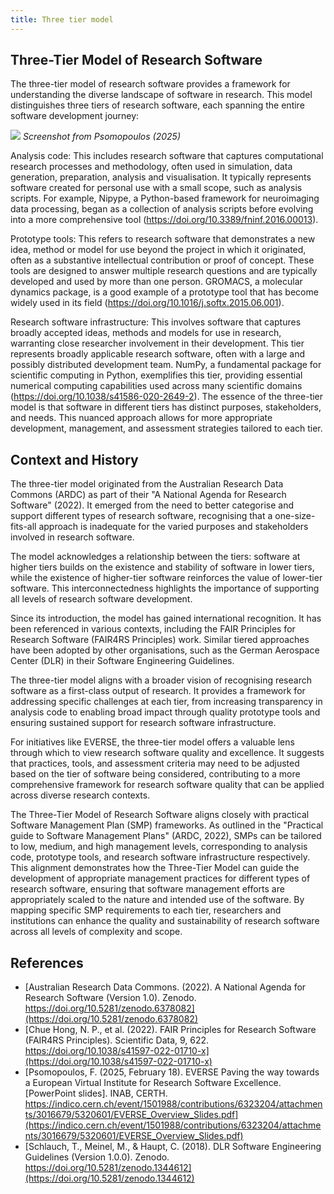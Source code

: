```yaml
---
title: Three tier model
---
```


## Three-Tier Model of Research Software

The three-tier model of research software provides a framework for understanding the diverse landscape of software in research. This model distinguishes three tiers of research software, each spanning the entire software development journey:

![](https://github.com/user-attachments/assets/0bc11a25-5cc6-4acc-9188-b4ab95cd41e6)
*Screenshot from Psomopoulos (2025)*

Analysis code: This includes research software that captures computational research processes and methodology, often used in simulation, data generation, preparation, analysis and visualisation. It typically represents software created for personal use with a small scope, such as analysis scripts. For example, Nipype, a Python-based framework for neuroimaging data processing, began as a collection of analysis scripts before evolving into a more comprehensive tool (<https://doi.org/10.3389/fninf.2016.00013>).

Prototype tools: This refers to research software that demonstrates a new idea, method or model for use beyond the project in which it originated, often as a substantive intellectual contribution or proof of concept. These tools are designed to answer multiple research questions and are typically developed and used by more than one person. GROMACS, a molecular dynamics package, is a good example of a prototype tool that has become widely used in its field (<https://doi.org/10.1016/j.softx.2015.06.001>).

Research software infrastructure: This involves software that captures broadly accepted ideas, methods and models for use in research, warranting close researcher involvement in their development. This tier represents broadly applicable research software, often with a large and possibly distributed development team. NumPy, a fundamental package for scientific computing in Python, exemplifies this tier, providing essential numerical computing capabilities used across many scientific domains (<https://doi.org/10.1038/s41586-020-2649-2>).
The essence of the three-tier model is that software in different tiers has distinct purposes, stakeholders, and needs. This nuanced approach allows for more appropriate development, management, and assessment strategies tailored to each tier.

## Context and History

The three-tier model originated from the Australian Research Data Commons (ARDC) as part of their "A National Agenda for Research Software" (2022). It emerged from the need to better categorise and support different types of research software, recognising that a one-size-fits-all approach is inadequate for the varied purposes and stakeholders involved in research software.

The model acknowledges a relationship between the tiers: software at higher tiers builds on the existence and stability of software in lower tiers, while the existence of higher-tier software reinforces the value of lower-tier software. This interconnectedness highlights the importance of supporting all levels of research software development.

Since its introduction, the model has gained international recognition. It has been referenced in various contexts, including the FAIR Principles for Research Software (FAIR4RS Principles) work. Similar tiered approaches have been adopted by other organisations, such as the German Aerospace Center (DLR) in their Software Engineering Guidelines.

The three-tier model aligns with a broader vision of recognising research software as a first-class output of research. It provides a framework for addressing specific challenges at each tier, from increasing transparency in analysis code to enabling broad impact through quality prototype tools and ensuring sustained support for research software infrastructure.

For initiatives like EVERSE, the three-tier model offers a valuable lens through which to view research software quality and excellence. It suggests that practices, tools, and assessment criteria may need to be adjusted based on the tier of software being considered, contributing to a more comprehensive framework for research software quality that can be applied across diverse research contexts.

The Three-Tier Model of Research Software aligns closely with practical Software Management Plan (SMP) frameworks. As outlined in the "Practical guide to Software Management Plans" (ARDC, 2022), SMPs can be tailored to low, medium, and high management levels, corresponding to analysis code, prototype tools, and research software infrastructure respectively. This alignment demonstrates how the Three-Tier Model can guide the development of appropriate management practices for different types of research software, ensuring that software management efforts are appropriately scaled to the nature and intended use of the software. By mapping specific SMP requirements to each tier, researchers and institutions can enhance the quality and sustainability of research software across all levels of complexity and scope.

## References

- [Australian Research Data Commons. (2022). A National Agenda for Research Software (Version 1.0). Zenodo. https://doi.org/10.5281/zenodo.6378082](https://doi.org/10.5281/zenodo.6378082)
- [Chue Hong, N. P., et al. (2022). FAIR Principles for Research Software (FAIR4RS Principles). Scientific Data, 9, 622. https://doi.org/10.1038/s41597-022-01710-x](https://doi.org/10.1038/s41597-022-01710-x)
- [Psomopoulos, F. (2025, February 18). EVERSE Paving the way towards a European Virtual Institute for Research Software Excellence. [PowerPoint slides]. INAB, CERTH. https://indico.cern.ch/event/1501988/contributions/6323204/attachments/3016679/5320601/EVERSE_Overview_Slides.pdf](https://indico.cern.ch/event/1501988/contributions/6323204/attachments/3016679/5320601/EVERSE_Overview_Slides.pdf)
- [Schlauch, T., Meinel, M., & Haupt, C. (2018). DLR Software Engineering Guidelines (Version 1.0.0). Zenodo. https://doi.org/10.5281/zenodo.1344612](https://doi.org/10.5281/zenodo.1344612)
